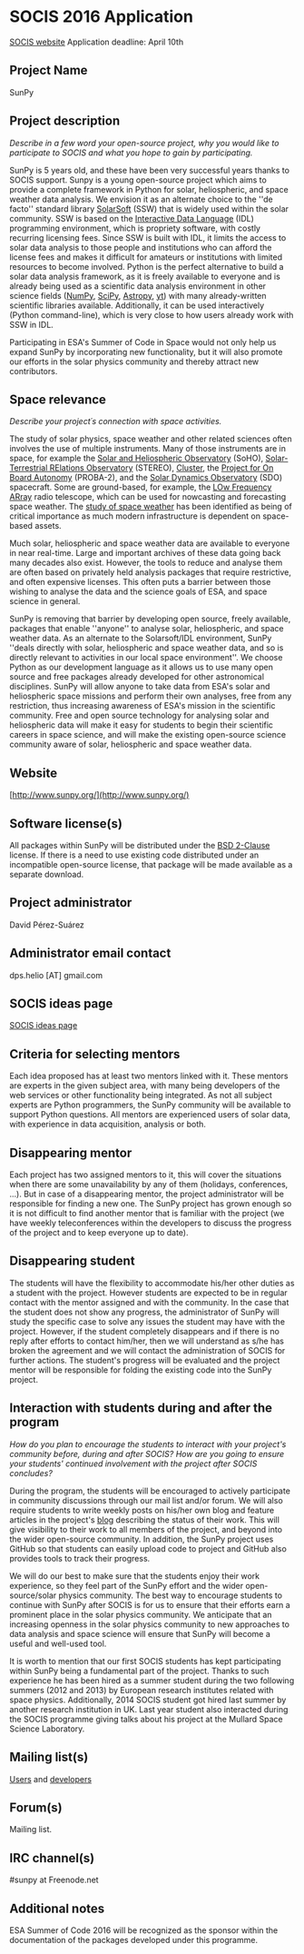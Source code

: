 # SOCIS 2016 Application

[SOCIS website](http://sophia.estec.esa.int/)
Application deadline: April 10th

## Project Name

SunPy

## Project description

_Describe in a few word your open-source project, why you would like to participate
to SOCIS and what you hope to gain by participating._

SunPy is 5 years old, and these have been very successful years thanks to SOCIS support.
Sunpy is a young open-source project which aims
to provide a complete framework in Python for solar, heliospheric, and space weather
data analysis.
We envision it as an alternate choice to the ''de facto'' standard library
[SolarSoft](http://www.mssl.ucl.ac.uk/surf/sswdoc/solarsoft/) (SSW) that is widely
used within the solar community.
SSW is based on the  [Interactive Data Language](http://www.ittvis.com/language/en-us/productsservices/idl.aspx) (IDL)
programming environment, which is propriety software, with costly recurring licensing fees.
Since SSW is built with IDL, it limits the access to solar data analysis to those
people and institutions who can afford the license fees and makes it difficult for
amateurs or institutions with limited resources to become involved.
Python is the perfect alternative to build a solar data analysis framework, as it
is freely available to everyone and is already being used as a scientific data analysis
environment in other science fields ([NumPy](http://numpy.scipy.org/),
[SciPy](http://scipy.org/), [Astropy](http://www.astropy.org/),
[yt](http://yt-project.org/)) with many already-written scientific libraries available.
Additionally, it can be used interactively (Python command-line),
which is very close to how users already work with SSW in IDL.

Participating in ESA's Summer of Code in Space would not only help us expand SunPy
by incorporating new functionality, but it will also promote our efforts in the
solar physics community and thereby attract new contributors.

## Space relevance

_Describe your project´s connection with space activities._

The study of solar physics, space weather and other related sciences often
involves the use of multiple instruments.
Many of those instruments are in space, for example the
[Solar and Heliospheric Observatory](http://sohowww.nascom.nasa.gov/) (SoHO),
[Solar-Terrestrial RElations Observatory](http://stereo.gsfc.nasa.gov/) (STEREO),
[Cluster](http://sci.esa.int/cluster),
the
[Project for On Board Autonomy](http://www.esa.int/esaMI/Proba/index.html) (PROBA-2),
and the
[Solar Dynamics Observatory](http://www.nasa.gov/mission_pages/sdo/main/index.html) (SDO)
spacecraft.
Some are ground-based, for example, the [LOw Frequency ARray](http://www.lofar.org/)
radio telescope, which can be used for nowcasting and forecasting space weather.
The [study of space weather](http://www.esa-spaceweather.net/) has been identified
as being of critical importance as much modern infrastructure is dependent on
space-based assets.

Much solar, heliospheric and space weather data are available to everyone in near
real-time.
Large and important archives of these data going back many decades also exist.
However, the tools to reduce and analyse them are often based on privately held
analysis packages that require restrictive, and often expensive licenses.
This often puts a barrier between those wishing to analyse the data and the
science goals of ESA, and space science in general.

SunPy is removing that barrier by developing open source, freely available,
packages that enable ''anyone'' to analyse solar, heliospheric, and space weather data.
As an alternate to the Solarsoft/IDL environment, SunPy ''deals directly with solar,
heliospheric and space weather data, and so is directly relevant to activities in our
local space environment''.
We choose Python as our development language as it allows us to use many open source
and free packages already developed for other astronomical disciplines.
SunPy will allow anyone to take data from ESA's solar and heliospheric space missions
and perform their own analyses, free from any restriction, thus increasing awareness
of ESA's mission in the scientific community.
Free and open source technology for analysing solar and heliospheric data will make
it easy for students to begin their scientific careers in space science, and will
make the existing open-source science community aware of solar, heliospheric and
space weather data.

## Website

[http://www.sunpy.org/](http://www.sunpy.org/)

## Software license(s)

All packages within SunPy will be distributed under the
[BSD 2-Clause](http://www.opensource.org/licenses/BSD-2-Clause) license.
If there is a need to use existing code distributed under an incompatible open-source
license, that package will be made available as a separate download.

## Project administrator

David Pérez-Suárez

## Administrator email contact

dps.helio [AT] gmail.com

## SOCIS ideas page

[SOCIS ideas page](https://github.com/sunpy/sunpy/wiki/SOCIS-2016-Ideas-Page)

## Criteria for selecting mentors

Each idea proposed has at least two mentors linked with it.
These mentors are experts in the given subject area, with many being developers of
the web services or other functionality being integrated.
As not all subject experts are Python programmers, the SunPy community will be
available to support Python questions.
All mentors are experienced users of solar data, with experience in data acquisition,
analysis or both.

## Disappearing mentor

Each project has two assigned mentors to it, this will cover the situations when
there are some unavailability by any of them (holidays, conferences, ...).
But in case of a disappearing mentor, the project administrator will be responsible
for finding a new one.
The SunPy project has grown enough so it is not difficult to find another mentor
that is familiar with the project (we have weekly teleconferences within the developers
to discuss the progress of the project and to keep everyone up to date).

## Disappearing student

The students will have the flexibility to accommodate his/her other duties as a
student with the project.
However students are expected to be in regular contact with the mentor assigned
and with the community.
In the case that the student does not show any progress, the administrator of
SunPy will study the specific case to solve any issues the student may have with
the project.
However, if the student completely disappears and if there is no reply after
efforts to contact him/her, then we will understand as s/he has broken the
agreement and we will contact the administration of SOCIS for further actions.
The student's progress will be evaluated and the project mentor will be responsible
for folding the existing code into the SunPy project.

## Interaction with students during and after the program

_How do you plan to encourage the students to interact with your project's community
before, during and after SOCIS? How are you going to ensure your students' continued
involvement with the project after SOCIS concludes?_

During the program, the students will be encouraged to actively participate in
community discussions through our mail list and/or forum.  We will also require
students to write weekly posts on his/her own blog and feature articles in the
project's [blog](http://www.sunpy.org/blog/) describing the status of their work.
This will give visibility to their work to all members of the project, and
beyond into the wider open-source community.
In addition, the SunPy project uses GitHub so that students can easily upload
code to project and GitHub also provides tools to track their progress.

We will do our best to make sure that the students enjoy their work experience,
so they feel part of the SunPy effort and the wider open-source/solar physics
community.
The best way to encourage students to continue with SunPy after SOCIS is for us
to ensure that their efforts earn a prominent place in the solar physics community.
We anticipate that an increasing openness in the solar physics community to new
approaches to data analysis and space science will ensure that SunPy will become
a useful and well-used tool.

It is worth to mention that our first SOCIS students has kept participating
within SunPy being a fundamental part of the project. Thanks to such experience
he has been hired as a summer student during the two following summers (2012 and
2013) by European research institutes related with space physics. Additionally,
2014 SOCIS student got hired last summer by another research institution in UK.
Last year student also interacted during the SOCIS programme giving talks about
his project at the Mullard Space Science Laboratory.

## Mailing list(s)

[Users](https://groups.google.com/forum/?hl=en#!forum/sunpy) and
[developers](https://groups.google.com/forum/?hl=en#!forum/sunpy-dev)

## Forum(s)

Mailing list.

## IRC channel(s)

 #sunpy at Freenode.net

## Additional notes

ESA Summer of Code 2016 will be recognized as the sponsor within the documentation
of the packages developed under this programme.
